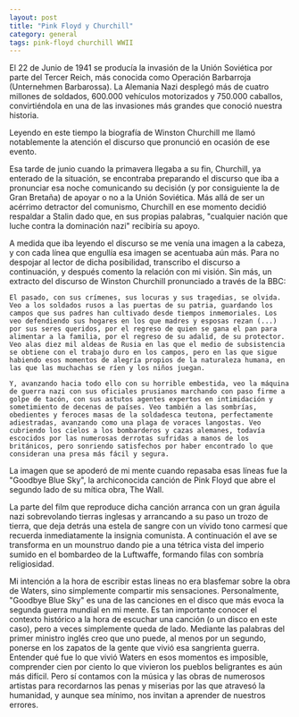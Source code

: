 ```yaml
---
layout: post
title: "Pink Floyd y Churchill"
category: general
tags: pink-floyd churchill WWII
---
```


El 22 de Junio de 1941 se producía la invasión de la Unión Soviética por parte del Tercer Reich, más conocida como Operación Barbarroja (Unternehmen Barbarossa). La Alemania Nazi desplegó más de cuatro millones de soldados, 600.000 vehículos motorizados y 750.000 caballos, convirtiéndola en una de las invasiones más grandes que conoció nuestra historia.

Leyendo en este tiempo la biografía de Winston Churchill me llamó notablemente la atención el discurso que pronunció en ocasión de ese evento.

Esa tarde de junio cuando la primavera llegaba a su fin, Churchill, ya enterado de la situación, se encontraba preparando el discurso que iba a pronunciar esa noche comunicando su decisión (y por consiguiente la de Gran Bretaña) de apoyar o no a la Unión Soviética. Más allá de ser un acérrimo detractor del comunismo, Churchill en ese momento decidió respaldar a Stalin dado que, en sus propias palabras, "cualquier nación que luche contra la dominación nazi" recibiría su apoyo.

A medida que iba leyendo el discurso se me venía una imagen a la cabeza, y con cada línea que engullía esa imagen se acentuaba aún más. Para no despojar al lector de dicha posibilidad, transcribo el discurso a continuación, y después comento la relación con mi visión. Sin más, un extracto del discurso de Winston Churchill pronunciado a través de la BBC:

    El pasado, con sus crímenes, sus locuras y sus tragedias, se olvida. Veo a los soldados rusos a las puertas de su patria, guardando los campos que sus padres han cultivado desde tiempos inmemoriales. Los veo defendiendo sus hogares en los que madres y esposas rezan (...) por sus seres queridos, por el regreso de quien se gana el pan para alimentar a la familia, por el regreso de su adalid, de su protector. Veo alas diez mil aldeas de Rusia en las que el medio de subsistencia se obtiene con el trabajo duro en los campos, pero en las que sigue habiendo esos momentos de alegría propios de la naturaleza humana, en las que las muchachas se ríen y los niños juegan.

    Y, avanzando hacia todo ello con su horrible embestida, veo la máquina de guerra nazi con sus oficiales prusianos marchando con paso firme a golpe de tacón, con sus astutos agentes expertos en intimidación y sometimiento de decenas de países. Veo también a las sombrías, obedientes y feroces masas de la soldadesca teutona, perfectamente adiestradas, avanzando como una plaga de voraces langostas. Veo cubriendo los cielos a los bombarderos y cazas alemanes, todavía escocidos por las numerosas derrotas sufridas a manos de los británicos, pero sonriendo satisfechos por haber encontrado lo que consideran una presa más fácil y segura.

La imagen que se apoderó de mi mente cuando repasaba esas líneas fue la "Goodbye Blue Sky", la archiconocida canción de Pink Floyd que abre el segundo lado de su mítica obra, The Wall.

La parte del film que reproduce dicha canción arranca con un gran águila nazi sobrevolando tierras inglesas y arrancando a su paso un trozo de tierra, que deja detrás una estela de sangre con un vívido tono carmesí que recuerda inmediatamente la insignia comunista. A continuación el ave se transforma en un mounstruo dando pie a una tétrica vista del imperio sumido en el bombardeo de la Luftwaffe, formando filas con sombría religiosidad.

Mi intención a la hora de escribir estas lineas no era blasfemar sobre la obra de Waters, sino simplemente compartir mis sensaciones. Personalmente, "Goodbye Blue Sky" es una de las canciones en el disco que más evoca la segunda guerra mundial en mi mente. Es tan importante conocer el contexto histórico a la hora de escuchar una canción (o un disco en este caso), pero a veces simplemente queda de lado. Mediante las palabras del primer ministro inglés creo que uno puede, al menos por un segundo, ponerse en los zapatos de la gente que vivió esa sangrienta guerra. Entender qué fue lo que vivió Waters en esos momentos es imposible, comprender cien por ciento lo que vivieron los pueblos beligrantes es aún más difícil. Pero sí contamos con la música y las obras de numerosos artistas para recordarnos las penas y miserias por las que atravesó la humanidad, y aunque sea mínimo, nos invitan a aprender de nuestros errores.
